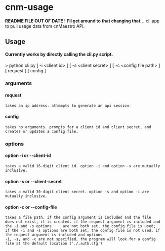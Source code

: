 # cnm-usage

**README FILE OUT OF DATE ! I'll get around to that changing that...**
cli app to pull usage data from cnMaestro API.

## Usage

#### Currently works by directly calling the cli.py script.
   \> python cli.py \[ -i \<client id> ] \[ -s \<client secret> ] \[ -c \<config file path> ] \[ request ] \[ config ]
  
  ### arguments
  #### request
    takes an ip address. attempts to generate an api session.
  
  #### config
    takes no arguments. prompts for a client id and client secret, and creates or updates a config file. 
    
  ### options 
  #### option -i or --client-id
    takes a valid 16-digit client id. option -i and option -s are mutually inclusive.
  
  #### option -s or --client-secret
    takes a valid 30-digit client secret. option -s and option -i are mutually inclusive.
    
  #### option -c or --config-file
    takes a file path. if the config argument is included and the file does not exist, it is created. if the request argument is included and the -i and -s options     are not both set, the config file is used; if the -i and -s options are both set, the config file is not used. if the request argument is included and options
    -i, -s, and -c are not specified, the program will look for a config file at the default location ('./.auth.cfg')
